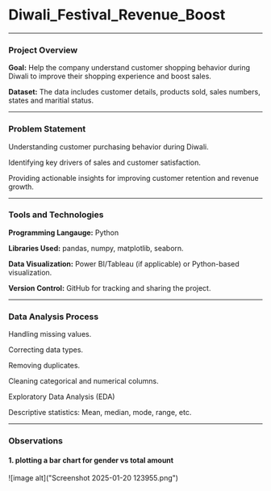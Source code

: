 # Diwali_Festival_Revenue_Boost
<hr>
<h3>Project Overview</h3>
<p><b>Goal:</b> Help the company understand customer shopping behavior during Diwali to improve their shopping experience and boost sales.</p>
<p><b>Dataset:</b> The data includes customer details, products sold, sales numbers, states and maritial status.</p>
<hr>
<h3>Problem Statement</h3>
<p>Understanding customer purchasing behavior during Diwali.</p>
<p>Identifying key drivers of sales and customer satisfaction.</p>
<p>Providing actionable insights for improving customer retention and revenue growth.</p>
<hr>
<h3>Tools and Technologies</h3>
<p><b>Programming Langauge:</b> Python</p>
<p><b>Libraries Used:</b> pandas, numpy, matplotlib, seaborn. </p>
<p><b>Data Visualization:</b> Power BI/Tableau (if applicable) or Python-based visualization.</p>
<p><b>Version Control:</b> GitHub for tracking and sharing the project.</p>
<hr>
<h3>Data Analysis Process</h3>
<p>Handling missing values.</p>
<p>Correcting data types.</p>
<p>Removing duplicates.</p>
<p>Cleaning categorical and numerical columns.</p>
<p>Exploratory Data Analysis (EDA)<p>
<p>Descriptive statistics: Mean, median, mode, range, etc.</p>
<hr>
<h3>Observations</h3>
<h4>1. plotting a bar chart for gender vs total amount </h4>
![image alt]("Screenshot 2025-01-20 123955.png")

